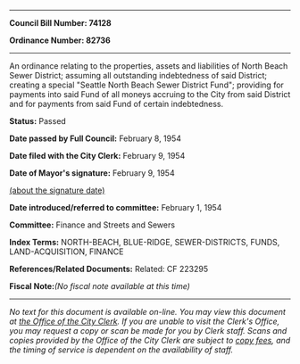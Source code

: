 

********

**Council Bill Number: 74128**
   
**Ordinance Number: 82736**
********

 An ordinance relating to the properties, assets and liabilities of North Beach Sewer District; assuming all outstanding indebtedness of said District; creating a special "Seattle North Beach Sewer District Fund"; providing for payments into said Fund of all moneys accruing to the City from said District and for payments from said Fund of certain indebtedness.

**Status:** Passed
   
**Date passed by Full Council:** February 8, 1954
   
**Date filed with the City Clerk:** February 9, 1954
   
**Date of Mayor's signature:** February 9, 1954
   
[(about the signature date)](/~public/approvaldate.htm)
   
   
   
**Date introduced/referred to committee:** February 1, 1954
   
**Committee:** Finance and Streets and Sewers
   
   
**Index Terms:** NORTH-BEACH, BLUE-RIDGE, SEWER-DISTRICTS, FUNDS, LAND-ACQUISITION, FINANCE

**References/Related Documents:** Related: CF 223295

**Fiscal Note:**_(No fiscal note available at this time)_
********

_No text for this document is available on-line. You may view this document at [the Office of the City Clerk](http://www.seattle.gov/leg/clerk/contactUs.htm). If you are unable to visit the Clerk's Office, you may request a copy or scan be made for you by Clerk staff. Scans and copies provided by the Office of the City Clerk are subject to [copy fees](http://clerk.seattle.gov/~public/clerkfees.htm), and the timing of service is dependent on the availability of staff._

